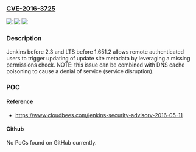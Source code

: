 ### [CVE-2016-3725](https://cve.mitre.org/cgi-bin/cvename.cgi?name=CVE-2016-3725)
![](https://img.shields.io/static/v1?label=Product&message=n%2Fa&color=blue)
![](https://img.shields.io/static/v1?label=Version&message=n%2Fa&color=blue)
![](https://img.shields.io/static/v1?label=Vulnerability&message=n%2Fa&color=brighgreen)

### Description

Jenkins before 2.3 and LTS before 1.651.2 allows remote authenticated users to trigger updating of update site metadata by leveraging a missing permissions check. NOTE: this issue can be combined with DNS cache poisoning to cause a denial of service (service disruption).

### POC

#### Reference
- https://www.cloudbees.com/jenkins-security-advisory-2016-05-11

#### Github
No PoCs found on GitHub currently.

